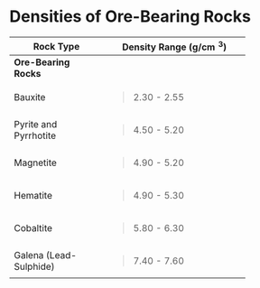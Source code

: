 # Densities of Ore-Bearing Rocks

<table style="width:83%;">
<colgroup>
<col style="width: 33%" />
<col style="width: 50%" />
</colgroup>
<thead>
<tr>
<th>Rock Type</th>
<th>Density Range (g/cm <span
class="math inline"> <sup>3</sup></span>)</th>
</tr>
</thead>
<tbody>
<tr>
<td><strong>Ore-Bearing Rocks</strong></td>
<td></td>
</tr>
<tr>
<td>Bauxite</td>
<td><blockquote>
<p>2.30 - 2.55</p>
</blockquote></td>
</tr>
<tr>
<td>Pyrite and Pyrrhotite</td>
<td><blockquote>
<p>4.50 - 5.20</p>
</blockquote></td>
</tr>
<tr>
<td>Magnetite</td>
<td><blockquote>
<p>4.90 - 5.20</p>
</blockquote></td>
</tr>
<tr>
<td>Hematite</td>
<td><blockquote>
<p>4.90 - 5.30</p>
</blockquote></td>
</tr>
<tr>
<td>Cobaltite</td>
<td><blockquote>
<p>5.80 - 6.30</p>
</blockquote></td>
</tr>
<tr>
<td>Galena (Lead-Sulphide)</td>
<td><blockquote>
<p>7.40 - 7.60</p>
</blockquote></td>
</tr>
</tbody>
</table>
